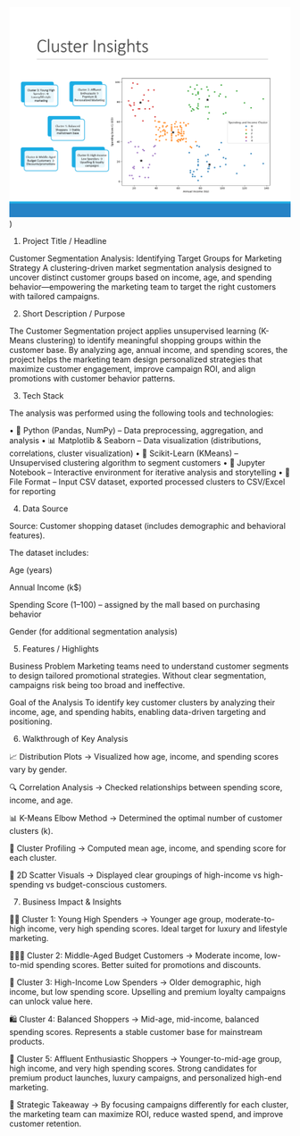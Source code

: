 ![Preview](https://github.com/d28006/Customer-Segmentation/blob/main/Snapshot.png))
1. Project Title / Headline

Customer Segmentation Analysis: Identifying Target Groups for Marketing Strategy
A clustering-driven market segmentation analysis designed to uncover distinct customer groups based on income, age, and spending behavior—empowering the marketing team to target the right customers with tailored campaigns.

2. Short Description / Purpose

The Customer Segmentation project applies unsupervised learning (K-Means clustering) to identify meaningful shopping groups within the customer base. By analyzing age, annual income, and spending scores, the project helps the marketing team design personalized strategies that maximize customer engagement, improve campaign ROI, and align promotions with customer behavior patterns.

3. Tech Stack

The analysis was performed using the following tools and technologies:

• 🐍 Python (Pandas, NumPy) – Data preprocessing, aggregation, and analysis
• 📊 Matplotlib & Seaborn – Data visualization (distributions, correlations, cluster visualization)
• 🤖 Scikit-Learn (KMeans) – Unsupervised clustering algorithm to segment customers
• 🧩 Jupyter Notebook – Interactive environment for iterative analysis and storytelling
• 📁 File Format – Input CSV dataset, exported processed clusters to CSV/Excel for reporting

4. Data Source

Source: Customer shopping dataset (includes demographic and behavioral features).

The dataset includes:

Age (years)

Annual Income (k$)

Spending Score (1–100) – assigned by the mall based on purchasing behavior

Gender (for additional segmentation analysis)

5. Features / Highlights

Business Problem
Marketing teams need to understand customer segments to design tailored promotional strategies. Without clear segmentation, campaigns risk being too broad and ineffective.

Goal of the Analysis
To identify key customer clusters by analyzing their income, age, and spending habits, enabling data-driven targeting and positioning.

6. Walkthrough of Key Analysis

📈 Distribution Plots → Visualized how age, income, and spending scores vary by gender.

🔍 Correlation Analysis → Checked relationships between spending score, income, and age.

📊 K-Means Elbow Method → Determined the optimal number of customer clusters (k).

🧮 Cluster Profiling → Computed mean age, income, and spending score for each cluster.

🎨 2D Scatter Visuals → Displayed clear groupings of high-income vs high-spending vs budget-conscious customers.

7. Business Impact & Insights

👩‍💼 Cluster 1: Young High Spenders → Younger age group, moderate-to-high income, very high spending scores. Ideal target for luxury and lifestyle marketing.

👨‍👩‍👧 Cluster 2: Middle-Aged Budget Customers → Moderate income, low-to-mid spending scores. Better suited for promotions and discounts.

💼 Cluster 3: High-Income Low Spenders → Older demographic, high income, but low spending score. Upselling and premium loyalty campaigns can unlock value here.

🛍 Cluster 4: Balanced Shoppers → Mid-age, mid-income, balanced spending scores. Represents a stable customer base for mainstream products.

🚀 Cluster 5: Affluent Enthusiastic Shoppers → Younger-to-mid-age group, high income, and very high spending scores. Strong candidates for premium product launches, luxury campaigns, and personalized high-end marketing.

🚀 Strategic Takeaway → By focusing campaigns differently for each cluster, the marketing team can maximize ROI, reduce wasted spend, and improve customer retention.
